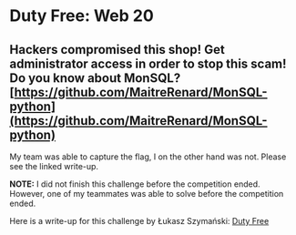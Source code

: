 # Duty Free: Web 20
## Hackers compromised this shop! Get administrator access in order to stop this scam! Do you know about MonSQL? [https://github.com/MaitreRenard/MonSQL-python](https://github.com/MaitreRenard/MonSQL-python)

My team was able to capture the flag, I on the other hand was not. Please see the linked write-up.


**NOTE:** I did not finish this challenge before the competition ended. However, one of my teammates was able to solve before the competition ended.

Here is a write-up for this challenge by Łukasz Szymański: [Duty Free](https://szymanski.ninja/en/ctfwriteups/2021/norzhctf2021/duty-free/)
